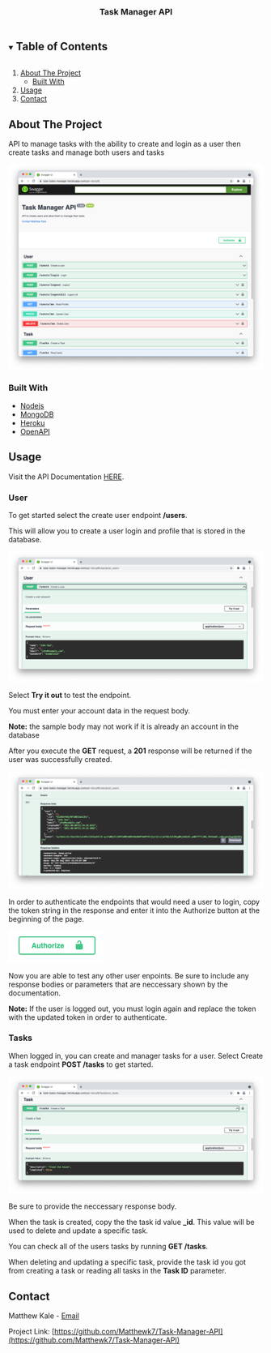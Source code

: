 <!--
*** Thanks for checking out the Best-README-Template. If you have a suggestion
*** that would make this better, please fork the repo and create a pull request
*** or simply open an issue with the tag "enhancement".
*** Thanks again! Now go create something AMAZING! :D
***
***
***
*** To avoid retyping too much info. Do a search and replace for the following:
*** github_username, Task-Manager-API, twitter_handle, matthewjkale@gmail.com, Task Manager API, project_description
-->

<!-- PROJECT SHIELDS -->
<!--
*** I'm using markdown "reference style" links for readability.
*** Reference links are enclosed in brackets [ ] instead of parentheses ( ).
*** See the bottom of this document for the declaration of the reference variables
*** for contributors-url, forks-url, etc. This is an optional, concise syntax you may use.
*** https://www.markdownguide.org/basic-syntax/#reference-style-links
-->

<!-- PROJECT LOGO -->
<br />
<p align="center">
  <h3 align="center">Task Manager API</h3>
</p>

<!-- TABLE OF CONTENTS -->
<details open="open">
  <summary><h2 style="display: inline-block">Table of Contents</h2></summary>
  <ol>
    <li>
      <a href="#about-the-project">About The Project</a>
      <ul>
        <li><a href="#built-with">Built With</a></li>
      </ul>
    </li>
    <li><a href="#usage">Usage</a></li>
    <li><a href="#contact">Contact</a></li>
  </ol>
</details>

<!-- ABOUT THE PROJECT -->

## About The Project

API to manage tasks with the ability to create and login as a user then create tasks and manage both users and tasks

![alt text](https://github.com/Matthewk7/Task-Manager-API/blob/main/img/Project_Image.png?raw=true)

### Built With

- [Nodejs](https://nodejs.org/en/)
- [MongoDB](https://www.mongodb.com)
- [Heroku](https://www.heroku.com)
- [OpenAPI](https://www.openapis.org)

<!-- USAGE EXAMPLES -->

## Usage

Visit the API Documentation [HERE](https://kale-tasks-manager.herokuapp.com/api-docs/).

### User

To get started select the create user endpoint **/users**.

This will allow you to create a user login and profile that is stored in the database.

![alt text](https://github.com/Matthewk7/Task-Manager-API/blob/main/img/Create_User.png?raw=true)

Select **Try it out** to test the endpoint.

You must enter your account data in the request body.

**Note:** the sample body may not work if it is already an account in the database

After you execute the **GET** request, a **201** response will be returned if the user was successfully created.

![alt text](https://github.com/Matthewk7/Task-Manager-API/blob/main/img/User_Created.png?raw=true)

In order to authenticate the endpoints that would need a user to login, copy the token string in the response and enter it into the Authorize button at the beginning of the page.

![alt text](https://github.com/Matthewk7/Task-Manager-API/blob/main/img/Authorize.png?raw=true)

Now you are able to test any other user enpoints. Be sure to include any response bodies or parameters that are neccessary shown by the documentation.

**Note:** If the user is logged out, you must login again and replace the token with the updated token in order to authenticate.

### Tasks

When logged in, you can create and manager tasks for a user. Select Create a task endpoint **POST /tasks** to get started.

![alt text](https://github.com/Matthewk7/Task-Manager-API/blob/main/img/Create_Task.png?raw=true)

Be sure to provide the neccessary response body.

When the task is created, copy the the task id value **\_id**. This value will be used to delete and update a specific task.

You can check all of the users tasks by running **GET /tasks**.

When deleting and updating a specific task, provide the task id you got from creating a task or reading all tasks in the **Task ID** parameter.

## Contact

Matthew Kale - [Email](matthewjkale@gmail.com)

Project Link: [https://github.com/Matthewk7/Task-Manager-API](https://github.com/Matthewk7/Task-Manager-API)
